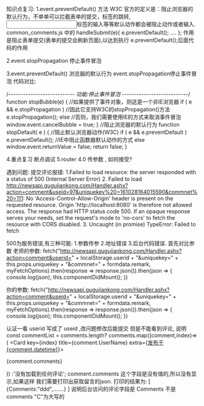 知识点复习:
   1.event.preventDefault() 方法 W3C 官方的定义是：阻止浏览器的默认行为，不单单可以拦截表单的提交，<a>标签的跳转,
     <input>标签的输入等等默认动作都会被阻止动作或者输入.
   common_comments.js 中的
   handleSubmit(e){
               e.preventDefault();
               ....
   };
   作用是阻止表单提交(表单的提交会刷新页面),以达到执行 e.preventDefault();后面代码的作用

   2.event.stopPropagation  停止事件冒泡

   3.event.preventDefault() 浏览器的默认行为 event.stopPropagation停止事件冒泡
   代码对比:

/*---------------------------
    功能:停止事件冒泡
    ---------------------------*/
    function stopBubble(e) {
        //如果提供了事件对象，则这是一个非IE浏览器
        if ( e && e.stopPropagation )
            //因此它支持W3C的stopPropagation()方法
            e.stopPropagation();
        else
            //否则，我们需要使用IE的方式来取消事件冒泡
            window.event.cancelBubble = true;
    }
    //阻止浏览器的默认行为
    function stopDefault( e ) {
        //阻止默认浏览器动作(W3C)
        if ( e && e.preventDefault )
            e.preventDefault();
        //IE中阻止函数器默认动作的方式
        else
            window.event.returnValue = false;
        return false;
    }
    
4.重点复习 断点调试 
5.router 4.0 传参数 , 如何接受?
   


遇到问题:
  提交评论报错:
    1.Failed to load resource: the server responded with a status of 500 (Internal Server Error)
    2. Failed to load http://newsapi.gugujiankong.com/Handler.ashx?action=comment&useid=97&uniquekey%20=161028164015590&commnet%20=111: No 'Access-Control-Allow-Origin' header is present on the requested resource. Origin 'http://localhost:8080' is therefore not allowed access. The response had HTTP status code 500. If an opaque response serves your needs, set the request's mode to 'no-cors' to fetch the resource with CORS disabled.
    3. Uncaught (in promise) TypeError: Failed to fetch

  500为服务错误,有三种可能: 1.参数传参 2.地址错误 3.后台代码错误.
  首先对比参数 老师的参数:
  fetch("http://newsapi.gugujiankong.com/Handler.ashx?action=comment&userid=" + localStorage.userid + "&uniquekey=" + this.props.uniquekey + "&commnet=" + formdata.remark, myFetchOptions).then(response => response.json()).then(json => {
                  console.log(json);
                  this.componentDidMount();
  })

  你的参数:
  fetch("http://newsapi.gugujiankong.com/Handler.ashx?action=comment&useid=" + localStorage.userid + "&uniquekey=" + this.props.uniquekey + "&commnet=" + formdata.remark, myFetchOptions).then(response => response.json()).then(json => {
                  console.log(json);
                  this.componentDidMount();
  })

  认证一看 userid 写成了 useid ,改问题修改后能提交 但是不能看到评论, 说明
  const commentList = comments.length?
                  comments.map((comment,index)=>(
                      <Card key={index} title={comment.UserName} extra={<a href='#'>发布于{comment.datetime}</a>}>
                          <p>{comment.comments}</p>
                      </Card>
                  ))
                  :'没有加载到任何评论';
   comment.comments 这个字段是没有值的,所以没有显示,如果这样 我们需要打印出获取留言的json.
   打印的结果为:
     [
        {Comments:"ddd",.......}
     ]
  说明后台访问的评论字段是 Comments 不是comments "C"为大写的




